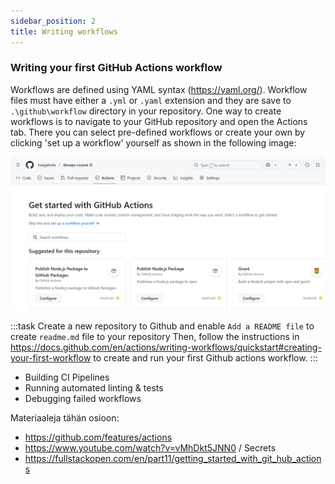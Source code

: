 ```yaml
---
sidebar_position: 2
title: Writing workflows
---
```


### Writing your first GitHub Actions workflow

Workflows are defined using YAML syntax (https://yaml.org/). Workflow files must have either a `.yml` or `.yaml` extension and they are save to `.\github\workflow` directory in your repository. One way to create workflows is to navigate to your GitHub repository and open the Actions tab. There you can select pre-defined workflows or create your own by clicking 'set up a workflow' yourself as shown in the following image:

![Github workflow creation](./img/github_actions_tab.png)

:::task
Create a new repository to Github and enable `Add a README file` to create `readme.md` file to your repository Then, follow the instructions in https://docs.github.com/en/actions/writing-workflows/quickstart#creating-your-first-workflow to create and run your first Github actions workflow.
:::



- Building CI Pipelines
- Running automated linting & tests
- Debugging failed workflows

Materiaaleja tähän osioon:
- https://github.com/features/actions
- https://www.youtube.com/watch?v=vMhDkt5JNN0 / Secrets
- https://fullstackopen.com/en/part11/getting_started_with_git_hub_actions
